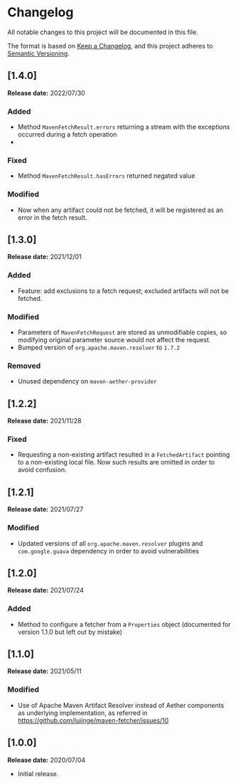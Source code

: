 Changelog
===============================================================================


All notable changes to this project will be documented in this file.

The format is based on [Keep a Changelog][1],
and this project adheres to [Semantic Versioning][2].

[1.4.0]
-------------------------------------------------------------------------------
**Release date:** 2022/07/30

### Added
- Method `MavenFetchResult.errors` returning a stream with the exceptions
occurred during a fetch operation
- 
### Fixed
- Method `MavenFetchResult.hasErrors` returned negated value

### Modified
- Now when any artifact could not be fetched, it will be registered
as an error in the fetch result.


[1.3.0]
-------------------------------------------------------------------------------
**Release date:** 2021/12/01

### Added
- Feature: add exclusions to a fetch request; excluded artifacts
will not be fetched.

### Modified
- Parameters of `MavenFetchRequest` are stored as unmodifiable copies,
so modifying original parameter source would not affect the request.
- Bumped version of `org.apache.maven.resolver` to `1.7.2`
### Removed
- Unused dependency on `maven-aether-provider`

[1.2.2]
-------------------------------------------------------------------------------
**Release date:** 2021/11/28

### Fixed
- Requesting a non-existing artifact resulted in a `FetchedArtifact` pointing to
a non-existing local file. Now such results are omitted in order to avoid confusion.

[1.2.1]
-------------------------------------------------------------------------------
**Release date:** 2021/07/27

### Modified
- Updated versions of all `org.apache.maven.resolver` plugins and `com.google.guava`
  dependency in order to avoid vulnerabilities
  
[1.2.0]
-------------------------------------------------------------------------------
**Release date:** 2021/07/24

### Added
- Method to configure a fetcher from a `Properties` object
  (documented for version 1.1.0 but left out by mistake)

  
[1.1.0]
-------------------------------------------------------------------------------
**Release date:** 2021/05/11

### Modified
- Use of Apache Maven Artifact Resolver instead of Aether components 
  as underlying implementation, as referred in https://github.com/luiinge/maven-fetcher/issues/10

[1.0.0]
-------------------------------------------------------------------------------
**Release date:** 2020/07/04

- Initial release.


[1]: <https://keepachangelog.com>
[2]: <https://semver.org>